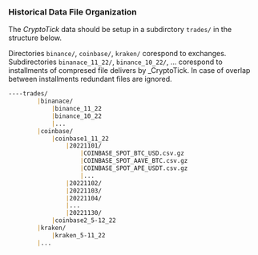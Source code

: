### Historical Data File Organization

The _CryptoTick_ data should be setup in a subdirctory `trades/` in the structure below.

Directories `binance/`, `coinbase/`, `kraken/` corespond to exchanges. Subdirectories `binanace_11_22/`, `binance_10_22/`, ...  corespond to installments of compresed file delivers by _CryptoTick. In case of overlap between installments redundant files are ignored.

```markdown
----trades/
        |binanace/
            |binance_11_22
            |binance_10_22
            |...
        |coinbase/
            |coinbase1_11_22
                |20221101/
                    |COINBASE_SPOT_BTC_USD.csv.gz
                    |COINBASE_SPOT_AAVE_BTC.csv.gz
                    |COINBASE_SPOT_APE_USDT.csv.gz
                    |...
                |20221102/
                |20221103/
                |20221104/
                |...
                |20221130/
            |coinbase2_5-12_22
        |kraken/
            |kraken_5-11_22
        |...
```

